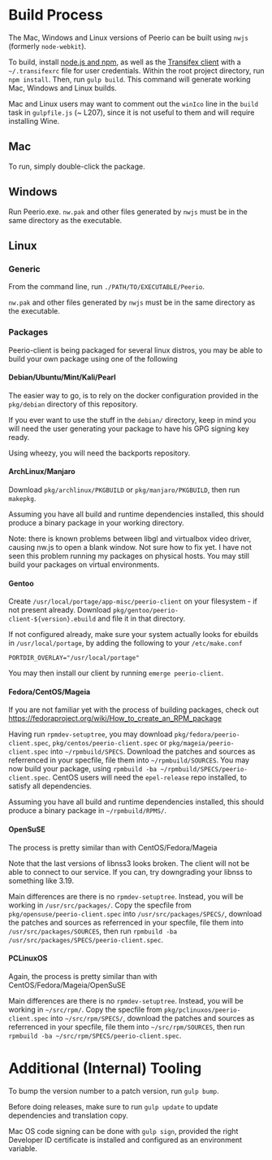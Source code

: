 # Build Process

The Mac, Windows and Linux versions of Peerio can be built using `nwjs` (formerly `node-webkit`). 

To build, install [node.js and npm](http://nodejs.org), as well as the [Transifex client](http://docs.transifex.com/client/setup/) with a `~/.transifexrc` file for user credentials. Within the root project directory, run `npm install`. Then, run `gulp build`. This command will generate working Mac, Windows and Linux builds. 

Mac and Linux users may want to comment out the `winIco` line in the `build` task in `gulpfile.js` (~ L207), since it is not useful to them and will require installing Wine.

## Mac

To run, simply double-click the package.

## Windows

Run Peerio.exe. `nw.pak` and other files generated by `nwjs` must be in the same directory as the executable. 

## Linux

### Generic

From the command line, run `./PATH/TO/EXECUTABLE/Peerio`.

`nw.pak` and other files generated by `nwjs` must be in the same directory as the executable. 

### Packages

Peerio-client is being packaged for several linux distros, you may be able to build your own package using one of the following

#### Debian/Ubuntu/Mint/Kali/Pearl

The easier way to go, is to rely on the docker configuration provided in the `pkg/debian` directory of this repository.

If you ever want to use the stuff in the `debian/` directory, keep in mind you will need the user generating your package to have his GPG signing key ready.

Using wheezy, you will need the backports repository.

#### ArchLinux/Manjaro

Download `pkg/archlinux/PKGBUILD` or `pkg/manjaro/PKGBUILD`, then run `makepkg`.

Assuming you have all build and runtime dependencies installed, this should produce a binary package in your working directory.

Note: there is known problems between libgl and virtualbox video driver, causing nw.js to open a blank window. Not sure how to fix yet. I have not seen this problem running my packages on physical hosts. You may still build your packages on virtual environments.

#### Gentoo

Create `/usr/local/portage/app-misc/peerio-client` on your filesystem - if not present already. Download `pkg/gentoo/peerio-client-${version}.ebuild` and file it in that directory.

If not configured already, make sure your system actually looks for ebuilds in `/usr/local/portage`, by adding the following to your `/etc/make.conf`
```
PORTDIR_OVERLAY="/usr/local/portage"
```

You may then install our client by running `emerge peerio-client`.

#### Fedora/CentOS/Mageia

If you are not familiar yet with the process of building packages, check out https://fedoraproject.org/wiki/How_to_create_an_RPM_package

Having run `rpmdev-setuptree`, you may download `pkg/fedora/peerio-client.spec`, `pkg/centos/peerio-client.spec` or `pkg/mageia/peerio-client.spec` into `~/rpmbuild/SPECS`.
Download the patches and sources as referrenced in your specfile, file them into `~/rpmbuild/SOURCES`.
You may now build your package, using `rpmbuild -ba ~/rpmbuild/SPECS/peerio-client.spec`.
CentOS users will need the `epel-release` repo installed, to satisfy all dependencies.

Assuming you have all build and runtime dependencies installed, this should produce a binary package in `~/rpmbuild/RPMS/`.

#### OpenSuSE

The process is pretty similar than with CentOS/Fedora/Mageia

Note that the last versions of libnss3 looks broken. The client will not be able to connect to our service. If you can, try downgrading your libnss to something like 3.19.

Main differences are there is no `rpmdev-setuptree`. Instead, you will be working in `/usr/src/packages/`. Copy the specfile from `pkg/opensuse/peerio-client.spec` into `/usr/src/packages/SPECS/`, download the patches and sources as referrenced in your specfile, file them into `/usr/src/packages/SOURCES`,  then run `rpmbuild -ba /usr/src/packages/SPECS/peerio-client.spec`.

#### PCLinuxOS

Again, the process is pretty similar than with CentOS/Fedora/Mageia/OpenSuSE

Main differences are there is no `rpmdev-setuptree`. Instead, you will be working in `~/src/rpm/`. Copy the specfile from `pkg/pclinuxos/peerio-client.spec` into `~/src/rpm/SPECS/`, download the patches and sources as referrenced in your specfile, file them into `~/src/rpm/SOURCES`,  then run `rpmbuild -ba ~/src/rpm/SPECS/peerio-client.spec`.

# Additional (Internal) Tooling

To bump the version number to a patch version, run `gulp bump`.

Before doing releases, make sure to run `gulp update` to update dependencies and translation copy. 

Mac OS code signing can be done with `gulp sign`, provided the right Developer ID certificate is installed and configured as an environment variable. 
